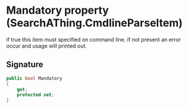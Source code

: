 # Mandatory property (SearchAThing.CmdlineParseItem)
if true this item must specified on command line.
            if not present an error occur and usage will printed out.

## Signature
```csharp
public bool Mandatory
{
    get;
    protected set;
}
```
